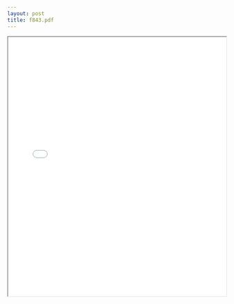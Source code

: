 ```yaml
---
layout: post
title: f843.pdf
---
```


<div class="pdf-container">
<iframe src="/irs.ea/assets/pdfs/f843.pdf" height="600" width="100%" allowFullScreen="true"></iframe>
</div>

